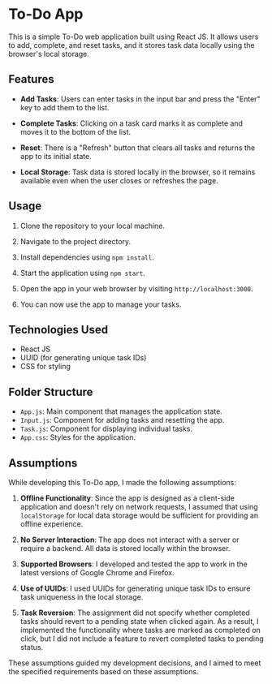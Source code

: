 # To-Do App

This is a simple To-Do web application built using React JS. It allows users to add, complete, and reset tasks, and it stores task data locally using the browser's local storage.

## Features

- **Add Tasks**: Users can enter tasks in the input bar and press the "Enter" key to add them to the list.

- **Complete Tasks**: Clicking on a task card marks it as complete and moves it to the bottom of the list.

- **Reset**: There is a "Refresh" button that clears all tasks and returns the app to its initial state.

- **Local Storage**: Task data is stored locally in the browser, so it remains available even when the user closes or refreshes the page.

## Usage

1. Clone the repository to your local machine.

2. Navigate to the project directory.

3. Install dependencies using `npm install`.

4. Start the application using `npm start`.

5. Open the app in your web browser by visiting `http://localhost:3000`.

6. You can now use the app to manage your tasks.

## Technologies Used

- React JS
- UUID (for generating unique task IDs)
- CSS for styling

## Folder Structure

- `App.js`: Main component that manages the application state.
- `Input.js`: Component for adding tasks and resetting the app.
- `Task.js`: Component for displaying individual tasks.
- `App.css`: Styles for the application.

## Assumptions

While developing this To-Do app, I made the following assumptions:

1. **Offline Functionality**: Since the app is designed as a client-side application and doesn't rely on network requests, I assumed that using `localStorage` for local data storage would be sufficient for providing an offline experience.

2. **No Server Interaction**: The app does not interact with a server or require a backend. All data is stored locally within the browser.

3. **Supported Browsers**: I developed and tested the app to work in the latest versions of Google Chrome and Firefox. 

4. **Use of UUIDs**: I used UUIDs for generating unique task IDs to ensure task uniqueness in the local storage.

5. **Task Reversion**: The assignment did not specify whether completed tasks should revert to a pending state when clicked again. As a result, I implemented the functionality where tasks are marked as completed on click, but I did not include a feature to revert completed tasks to pending status.

These assumptions guided my development decisions, and I aimed to meet the specified requirements based on these assumptions.
